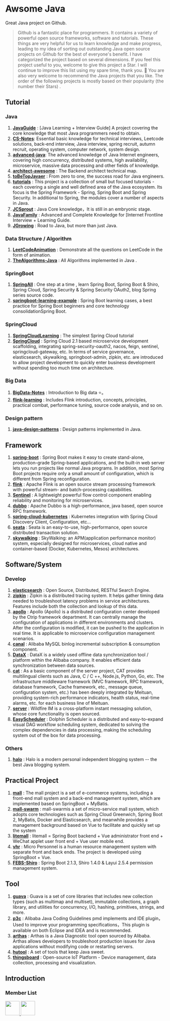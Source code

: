 # Awsome Java

Great Java project on Github.

>  Github is a fantastic place for programmers. It contains a variety of powerful open source frameworks, software and tutorials. These things are very helpful for us to learn knowledge and make progress, leading to my idea of sorting out outstanding Java open source projects on Github for the best of everyone's benefit. I have categorized the project based on several dimensions. If you feel this project useful to you, welcome to give this project a Star. I will continue to improve this list using my spare time, thank you. 🙏 You are also very welcome to recommend the Java projects that you like. The order of the following projects is mostly based on their popularity (the number their Stars) .

## Tutorial

### Java

1. **[JavaGuide](https://github.com/Snailclimb/JavaGuide)** :  [Java Learning + Interview Guide] A project covering the core knowledge that most Java programmers need to obtain. 
2. **[CS-Notes](https://github.com/CyC2018/CS-Notes)**:  Essential basic knowledge for technical interviews, Leetcode solutions, back-end interview, Java interview, spring recruit, autumn recruit, operating system, computer network, system design.
3. **[advanced-java](https://github.com/doocs/advanced-java)**: The advanced knowledge of  Java Internet engineers, covering high concurrency, distributed systems, high availability, microservice, massive data processing and other fields of knowledge.
4. **[architect-awesome](https://github.com/xingshaocheng/architect-awesome)** : The Backend architect technical map.
5. **[toBeTopJavaer](https://github.com/hollischuang/toBeTopJavaer/issues)**  :  From zero to one, the success road for Java engineers. 
6. **[tutorials](https://github.com/eugenp/tutorials)** : This project is a collection of small but focused tutorials - each covering a single and well defined area of the Java ecosystem. Its focus is the Spring Framework - Spring, Spring Boot and Spring Security. In additional to Spring, the modules cover a number of aspects in Java. 
7. **[JCSprout](https://github.com/crossoverJie/JCSprout)** :  Java Core knowledge，It is still in an embryonic stage.
8. **[JavaFamily](https://github.com/AobingJava/JavaFamily)** : Advanced and Complete Knowledge for [Internet Frontline Interview + Learning Guide.
9. **[JGrowing](https://github.com/javagrowing/JGrowing)** : Road to Java, but more than just Java.

### Data Structure / Algorithm

1. **[LeetCodeAnimation](https://github.com/MisterBooo/LeetCodeAnimation)** : Demonstrate all the questions on LeetCode in the form of animation. 
2. **[TheAlgorithms-Java](https://github.com/TheAlgorithms/Java)** : All Algorithms implemented in Java . 

### SpringBoot

1. **[SpringAll](https://github.com/wuyouzhuguli/SpringAll)** : One step at a time , learn Spring Boot, Spring Boot & Shiro, Spring Cloud, Spring Security & Spring Security OAuth2, blog Spring series source code. 
2. **[springboot-learning-example](https://github.com/JeffLi1993/springboot-learning-example)**  : Spring Boot learning cases, a best practice for Spring Boot beginners and core technology consolidationSpring Boot. 

### SpringCloud

1. **[SpringCloudLearning](https://github.com/forezp/SpringCloudLearning)** : The simplest Spring Cloud tutorial 
2. **[SpringCloud](https://github.com/zhoutaoo/SpringCloud)** : Spring Cloud 2.1 based microservice development scaffolding, integrating spring-security-oauth2, nacos, feign, sentinel, springcloud-gateway, etc. In terms of service governance, elasticsearch, skywalking, springboot-admin, zipkin, etc. are introduced to allow project development to quickly enter business development without spending too much time on architecture. 

### Big Data

1. **[BigData-Notes](https://github.com/heibaiying/BigData-Notes)**  : Introduction to Big data ⭐️。
2. **[flink-learning](https://github.com/zhisheng17/flink-learning)** : Includes Flink introduction, concepts, principles, practical combat, performance tuning, source code analysis, and so on. 

### Design pattern

1. **[java-design-patterns](https://github.com/iluwatar/java-design-patterns)** :  Design patterns implemented in Java. 

## Framework

1. **[spring-boot](https://github.com/spring-projects/spring-boot)**  : Spring Boot makes it easy to create stand-alone, production-grade Spring-based applications, and the built-in web server lets you run projects like normal Java programs. In addition, most Spring Boot projects require only a small amount of configuration, which is different from Spring reconfiguration.  
2. **[flink](https://github.com/apache/flink)** : Apache Flink is an open source stream processing framework with powerful stream- and batch-processing capabilities.  
3. **[Sentinel](https://github.com/alibaba/Sentinel)** : A lightweight powerful flow control component enabling reliability and monitoring for microservices. 
4. **[dubbo](https://github.com/apache/dubbo)**  : Apache Dubbo is a high-performance, java based, open source RPC framework.  
5. **[spring-cloud-kubernetes](https://github.com/spring-cloud/spring-cloud-kubernetes)** :  Kubernetes integration with Spring Cloud Discovery Client, Configuration, etc... 
6. **[seata](https://github.com/seata/seata)** : Seata is an easy-to-use, high-performance, open source distributed transaction solution.  
7. **[skywalking](https://github.com/apache/skywalking)** : SkyWalking: an APM(application performance monitor) system, especially designed for microservices, cloud native and container-based (Docker, Kubernetes, Mesos) architectures. 

## Software/System

### Develop

1. **[elasticsearch](https://github.com/elastic/elasticsearch)** :  Open Source, Distributed, RESTful Search Engine. 
2. **[zipkin](https://github.com/openzipkin/zipkin)**  :  Zipkin is a distributed tracing system. It helps gather timing data needed to troubleshoot latency problems in service architectures. Features include both the collection and lookup of this data.  
3. **[apollo](https://github.com/ctripcorp/apollo)** :  Apollo (Apollo) is a distributed configuration center developed by the Ctrip framework department. It can centrally manage the configuration of applications in different environments and  clusters. After the configuration is modified, it can be pushed to the application in real time. It is applicable to microservice configuration management scenarios.  
4. **[canal](https://github.com/alibaba/canal)** : Alibaba MySQL binlog incremental subscription & consumption component. 
5. **[DataX](https://github.com/alibaba/DataX)**  : DataX is a widely used offline data synchronization tool / platform within the Alibaba company. It enables efficient data synchronization between data sources.  
6. **[cat](https://github.com/dianping/cat)** : As a basic component of the server project, CAT provides multilingual clients such as Java, C / C ++, Node.js, Python, Go, etc. The infrastructure middleware framework (MVC framework, RPC framework, database framework, Cache framework, etc., message queue, configuration system, etc.) has been deeply integrated by Meituan, providing system-rich performance indicators, health status, real-time alarms, etc. for each business line of Meituan.  
7. **[server](https://github.com/wildfirechat/server)** :  Wildfire IM is a cross-platform  instant messaging solution, whose core functionality is open sourced.  
8. **[EasyScheduler](https://github.com/analysys/EasyScheduler)** : Dolphin Scheduler is a distributed and easy-to-expand visual DAG workflow scheduling system, dedicated to solving the complex dependencies in data processing, making the scheduling system out of the box for data processing.   

### Others

1. **[halo](https://github.com/halo-dev/halo)** : Halo is a modern personal independent blogging system -- the best Java blogging system. 

## Practical Project

1. **[mall](https://github.com/macrozheng/mall)**  : The mall project is a set of e-commerce systems, including a front-end mall system and a back-end management system, which are implemented based on SpringBoot + MyBatis.  
2. **[mall-swarm](https://github.com/macrozheng/mall-swarm)** :  mall-swarmis a set of micro-service mall system, which adopts core technologies such as Spring Cloud Greenwich, Spring Boot 2, MyBatis, Docker and Elasticsearch, and meanwhile provides a management background based on Vue to facilitate and quickly set up the system
3. **[litemall](https://github.com/linlinjava/litemall)**  :  litemall = Spring Boot backend + Vue administrator front end + WeChat applet user front end + Vue user mobile end.  
4. **[vhr](https://github.com/lenve/vhr)**  : Micro Personnel is a human resource management system with separate front and back ends. The project is developed using SpringBoot + Vue. 
5. **[FEBS-Shiro](https://github.com/wuyouzhuguli/FEBS-Shiro)**  :  Spring Boot 2.1.3, Shiro 1.4.0 & Layui 2.5.4 permission management system.  

## Tool

1. **[guava](https://github.com/google/guava)**  :  Guava is a set of core libraries that includes new collection types (such as multimap and multiset), immutable collections, a graph library, and utilities for concurrency, I/O, hashing, primitives, strings, and more. 
2. **[p3c](https://github.com/alibaba/p3c)**  : Alibaba Java Coding Guidelines pmd implements and IDE plugin，Used to improve your programming specifications，This plugin is available on both Eclipse and IDEA and is recommended. 
3. **[arthas](https://github.com/alibaba/arthas)**  : Arthas is a Java Diagnostic tool open sourced by Alibaba. Arthas allows developers to troubleshoot production issues for Java applications without modifying code or restarting servers. 
4. **[hutool](https://github.com/looly/hutool)** :  A set of tools that keep Java sweet.  
5. **[thingsboard](https://github.com/thingsboard/thingsboard)**  :  Open-source IoT Platform - Device management, data collection, processing and visualization.  

## Introduction

### Member List

<a href="https://github.com/Snailclimb">
    <img src="https://avatars1.githubusercontent.com/u/29880145?s=460&v=4" width="45px">
</a>

<a href="https://github.com/zhangjia">
    <img src="https://avatars3.githubusercontent.com/u/30466440?s=460&v=4" width="45px">
</a>

